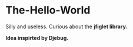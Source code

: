 # The-Hello-World

Silly and useless. Curious about the <b>jfiglet<b> library.

Idea inspirted by Djebug.